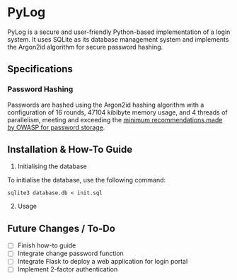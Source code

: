 # PyLog
PyLog is a secure and user-friendly Python-based implementation of a login system. It uses SQLite as its database management system and implements the Argon2id algorithm for secure password hashing.

## Specifications
### Password Hashing
Passwords are hashed using the Argon2id hashing algorithm with a configuration of 16 rounds, 47104 kibibyte memory usage, and 4 threads of parallelism, meeting and exceeding the [minimum recommendations made by OWASP for password storage](https://cheatsheetseries.owasp.org/cheatsheets/Password_Storage_Cheat_Sheet.html#argon2id).

## Installation & How-To Guide
1. Initialising the database

To initialise the database, use the following command: 

`sqlite3 database.db < init.sql`

2. Usage


## Future Changes / To-Do
- [ ] Finish how-to guide
- [ ] Integrate change password function
- [ ] Integrate Flask to deploy a web application for login portal
- [ ] Implement 2-factor authentication

